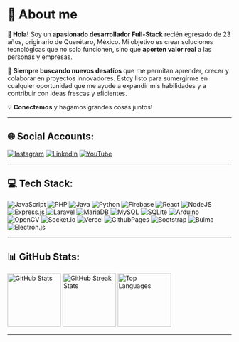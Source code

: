# 💫 About me
**👋 Hola!** Soy un **apasionado desarrollador Full-Stack** recién egresado de 23 años, originario de Querétaro, México. Mi objetivo es crear soluciones tecnológicas que no solo funcionen, sino que **aporten valor real** a las personas y empresas.

🚀 **Siempre buscando nuevos desafíos** que me permitan aprender, crecer y colaborar en proyectos innovadores. Estoy listo para sumergirme en cualquier oportunidad que me ayude a expandir mis habilidades y a contribuir con ideas frescas y eficientes.

💡 **Conectemos** y hagamos grandes cosas juntos!

---

## 🌐 Social Accounts:
[![Instagram](https://img.shields.io/badge/Instagram-%23E4405F.svg?logo=Instagram&logoColor=white)](https://instagram.com/angel_audiel_reyes) [![LinkedIn](https://img.shields.io/badge/LinkedIn-%230077B5.svg?logo=linkedin&logoColor=white)](https://linkedin.com/in/angel-audiel-reyes-pedrizco-b97845324) [![YouTube](https://img.shields.io/badge/YouTube-%23FF0000.svg?logo=YouTube&logoColor=white)](https://youtube.com/@AngelReyes-hc7vi)

---

## 💻 Tech Stack:
![JavaScript](https://img.shields.io/badge/javascript-%23323330.svg?style=for-the-badge&logo=javascript&logoColor=%23F7DF1E) ![PHP](https://img.shields.io/badge/php-%23777BB4.svg?style=for-the-badge&logo=php&logoColor=white) ![Java](https://img.shields.io/badge/java-%23ED8B00.svg?style=for-the-badge&logo=openjdk&logoColor=white) ![Python](https://img.shields.io/badge/python-3670A0?style=for-the-badge&logo=python&logoColor=ffdd54) 
![Firebase](https://img.shields.io/badge/firebase-%23039BE5.svg?style=for-the-badge&logo=firebase)
![React](https://img.shields.io/badge/react-%2320232a.svg?style=for-the-badge&logo=react&logoColor=%2361DAFB)
![NodeJS](https://img.shields.io/badge/node.js-6DA55F?style=for-the-badge&logo=node.js&logoColor=white) 
![Express.js](https://img.shields.io/badge/express.js-%23404d59.svg?style=for-the-badge&logo=express&logoColor=%2361DAFB)
![Laravel](https://img.shields.io/badge/laravel-%23FF2D20.svg?style=for-the-badge&logo=laravel&logoColor=white) 
![MariaDB](https://img.shields.io/badge/MariaDB-003545?style=for-the-badge&logo=mariadb&logoColor=white)
![MySQL](https://img.shields.io/badge/mysql-4479A1.svg?style=for-the-badge&logo=mysql&logoColor=white) 
![SQLite](https://img.shields.io/badge/sqlite-%2307405e.svg?style=for-the-badge&logo=sqlite&logoColor=white) 
![Arduino](https://img.shields.io/badge/-Arduino-00979D?style=for-the-badge&logo=Arduino&logoColor=white) 
![OpenCV](https://img.shields.io/badge/opencv-%23white.svg?style=for-the-badge&logo=opencv&logoColor=white)
![Socket.io](https://img.shields.io/badge/Socket.io-black?style=for-the-badge&logo=socket.io&badgeColor=010101) 
![Vercel](https://img.shields.io/badge/vercel-%23000000.svg?style=for-the-badge&logo=vercel&logoColor=white)
![GithubPages](https://img.shields.io/badge/github%20pages-121013?style=for-the-badge&logo=github&logoColor=white)
![Bootstrap](https://img.shields.io/badge/bootstrap-%238511FA.svg?style=for-the-badge&logo=bootstrap&logoColor=white)
![Bulma](https://img.shields.io/badge/bulma-00D0B1?style=for-the-badge&logo=bulma&logoColor=white)
![Electron.js](https://img.shields.io/badge/Electron-191970?style=for-the-badge&logo=Electron&logoColor=white)

---

## 📊 GitHub Stats:
<div>
  <img src="https://github-readme-stats.vercel.app/api?username=ReyesPedrizcoAngelAudiel&theme=github_dark_dimmed&hide_border=true&include_all_commits=false&count_private=false" alt="GitHub Stats" height="120em"/>
  <img src="https://github-readme-streak-stats.herokuapp.com/?user=ReyesPedrizcoAngelAudiel&theme=github_dark_dimmed&hide_border=true" alt="GitHub Streak Stats" height="120em"/>
  <img src="https://github-readme-stats.vercel.app/api/top-langs/?username=ReyesPedrizcoAngelAudiel&theme=github_dark_dimmed&hide_border=true&include_all_commits=false&count_private=false&layout=compact" alt="Top Languages" height="120em"/>
</div>

---
<!-- Proudly created with GPRM ( https://gprm.itsvg.in ) -->

